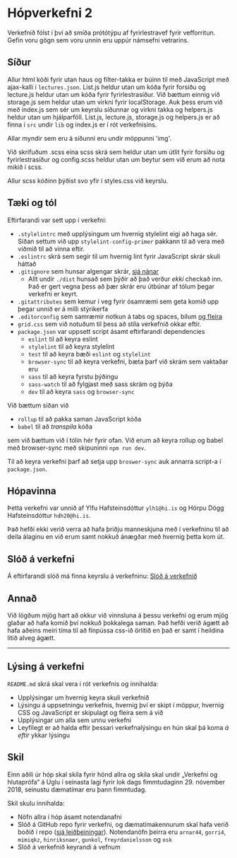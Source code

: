 # Hópverkefni 2

Verkefnið fólst í því að smíða prótótýpu af fyrirlestravef fyrir vefforritun. Gefin voru gögn sem voru unnin eru uppúr námsefni vetrarins. 

## Síður

Allur html kóði fyrir utan haus og filter-takka er búinn til með JavaScript með ajax-kalli í `lectures.json`. List.js heldur utan um kóða fyrir forsíðu og lecture.js heldur utan um kóða fyrir fyrirlestrasíður. Við bættum einnig við storage.js sem heldur utan um virkni fyrir localStorage. Auk þess erum við með index.js sem sér um keyrslu síðunnar og virkni takka og helpers.js heldur utan um hjálparföll. List.js, lecture.js, storage.js og helpers.js er að finna í `src` undir `lib` og index.js er í rót verkefnisins. 

Allar myndir sem eru á síðunni eru undir möppunni 'img'.

Við skrifuðum .scss eina scss skrá sem heldur utan um útlit fyrir forsíðu og fyrirlestrasíður og config.scss heldur utan um beytur sem við erum að nota mikið í scss. 

Allur scss kóðinn þýðist svo yfir í styles.css við keyrslu.

## Tæki og tól

Eftirfarandi var sett upp í verkefni:

* `.stylelintrc` með upplýsingum um hvernig stylelint eigi að haga sér. Síðan settum við upp `stylelint-config-primer` pakkann til að vera með viðmið til að vinna eftir. 
* `.eslintrc` skrá sem segir til um hvernig lint fyrir JavaScript skrár skuli háttað
* `.gitignore` sem hunsar algengar skrár, [sjá nánar](https://help.github.com/ignore-files/)
  - Allt undir `./dist` hunsað sem þýðir að það verður _ekki_ checkað inn. Það er gert vegna þess að þær skrár eru útbúnar af tólum þegar verkefni er keyrt.
* `.gitattributes` sem kemur í veg fyrir ósamræmi sem geta komið upp þegar unnið er á milli stýrikerfa
* `.editorconfig` sem samræmir notkun á tabs og spaces, bilum [og fleira](https://editorconfig.org/)
* `grid.css` sem við notuðum til þess að stíla verkefnið okkar eftir.
* `package.json` var uppsett script ásamt eftirfarandi dependencies
  - `eslint` til að keyra eslint
  - `stylelint` til að keyra stylelint
  - `test` til að keyra bæði `eslint` og `stylelint`
  - `browser-sync` til að keyra verkefni, bæta þarf við skrám sem vaktaðar eru
  - `sass` til að keyra fyrstu þýðingu
  - `sass-watch` til að fylgjast með sass skrám og þýða
  - `dev` til að keyra `sass` og `browser-sync`

Við bættum síðan við 

* `rollup` til að pakka saman JavaScript kóða
* `babel` til að _transpila_ kóða

sem við bættum við í tólin hér fyrir ofan. Við erum að keyra rollup og babel með browser-sync með skipuninni `npm run dev`.

Til að keyra verkefni þarf að setja upp `broswer-sync` auk annarra script-a í `package.json`. 

## Hópavinna

Þetta verkefni var unnið af Ylfu Hafsteinsdóttur `ylh1@hi.is` og Hörpu Dögg Hafsteinsdóttur `hdh20@hi.is`.

Það hefði ekki verið verra að hafa þriðju manneskjuna með í verkefninu til að deila álaginu en við erum samt nokkuð ánægðar með hvernig þetta kom út. 

## Slóð á verkefni

Á eftirfarandi slóð má finna keyrslu á verkefninu: [Slóð á verkefnið](https://notendur.hi.is/~ylh1/vefforritun/hopv1/index.html)

## Annað

Við lögðum mjög hart að okkur við vinnsluna á þessu verkefni og erum mjög glaðar að hafa komið því nokkuð þokkalega saman. Það hefði verið ágætt að hafa aðeins meiri tíma til að fínpússa css-ið örlítið en það er samt í heildina litið alveg ágætt. 

------------------------------------

## Lýsing á verkefni

`README.md` skrá skal vera í rót verkefnis og innihalda:

* Upplýsingar um hvernig keyra skuli verkefnið
* Lýsingu á uppsetningu verkefnis, hvernig því er skipt í möppur, hvernig CSS og JavaScript er skipulagt og fleira sem á við
* Upplýsingar um alla sem unnu verkefni
* Leyfilegt er að halda eftir þessari verkefnalýsingu en hún skal þá koma _á eftir_ ykkar lýsingu

## Skil

Einn aðili úr hóp skal skila fyrir hönd allra og skila skal undir „Verkefni og hlutaprófa“ á Uglu í seinasta lagi fyrir lok dags fimmtudaginn 29. nóvember 2018, seinustu dæmatímar eru þann fimmtudag.

Skil skulu innihalda:

* Nöfn allra í hóp ásamt notendanafni
* Slóð á GitHub repo fyrir verkefni, og dæmatímakennurum skal hafa verið boðið í repo ([sjá leiðbeiningar](https://help.github.com/articles/inviting-collaborators-to-a-personal-repository/)). Notendanöfn þeirra eru `arnar44`, `gorri4`, `mimiqkz`, `hinriksnaer`, `gunkol`, `freyrdanielsson` og `osk`
* Slóð á verkefnið keyrandi á vefnum
